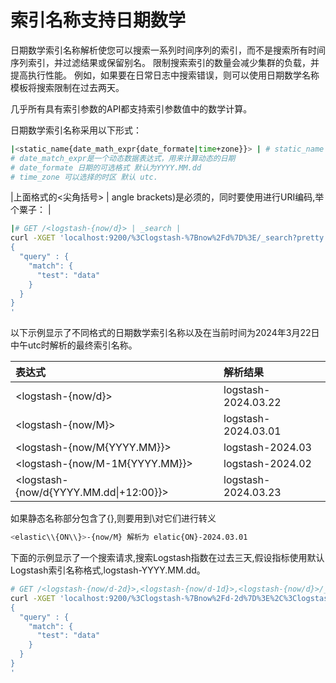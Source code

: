 # 索引名称支持日期数学
日期数学索引名称解析使您可以搜索一系列时间序列的索引，而不是搜索所有时间序列索引，并过滤结果或保留别名。 限制搜索索引的数量会减少集群的负载，并提高执行性能。 例如，如果要在日常日志中搜索错误，则可以使用日期数学名称模板将搜索限制在过去两天。

几乎所有具有索引参数的API都支持索引参数值中的数学计算。

日期数学索引名称采用以下形式：

```sh
|<static_name{date_math_expr{date_formate|time+zone}}> | # static_name 是索引名称的一部分 |
# date_match_expr是一个动态数据表达式，用来计算动态的日期
# date_formate 日期的可选格式 默认为YYYY.MM.dd
# time_zone 可以选择的时区 默认 utc.
```

|上面格式的<尖角括号> | angle brackets)是必须的，同时要使用进行URI编码,举个粟子： |

```sh
|# GET /<logstash-{now/d}> | _search |
curl -XGET 'localhost:9200/%3Clogstash-%7Bnow%2Fd%7D%3E/_search?pretty' -H 'Content-Type: application/json' -d'
{
  "query" : {
    "match": {
      "test": "data"
    }
  }
}
'
```
以下示例显示了不同格式的日期数学索引名称以及在当前时间为2024年3月22日中午utc时解析的最终索引名称。

|表达式	| 解析结果 |
|:---|:--|
|\<logstash-{now/d}> | logstash-2024.03.22 |
|\<logstash-{now/M}> | logstash-2024.03.01 |
|\<logstash-{now/M{YYYY.MM}}> | logstash-2024.03 |
|\<logstash-{now/M-1M{YYYY.MM}}> | logstash-2024.02 |
|\<logstash-{now/d{YYYY.MM.dd\|+12:00}}> | logstash-2024.03.23 |

如果静态名称部分包含了{},则要用到\\对它们进行转义

```sh
<elastic\\{ON\\}>-{now/M} 解析为 elatic{ON}-2024.03.01
```

下面的示例显示了一个搜索请求,搜索Logstash指数在过去三天,假设指标使用默认Logstash索引名称格式,logstash-YYYY.MM.dd。

```sh
# GET /<logstash-{now/d-2d}>,<logstash-{now/d-1d}>,<logstash-{now/d}>/_search
curl -XGET 'localhost:9200/%3Clogstash-%7Bnow%2Fd-2d%7D%3E%2C%3Clogstash-%7Bnow%2Fd-1d%7D%3E%2C%3Clogstash-%7Bnow%2Fd%7D%3E/_search?pretty' -H 'Content-Type: application/json' -d'
{
  "query" : {
    "match": {
      "test": "data"
    }
  }
}
'
```